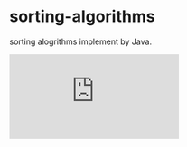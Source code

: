 # sorting-algorithms
sorting alogrithms implement by Java.

![Quick Sort](https://github.com/kan01234/sorting-algorithms/blob/master/QuickSort.md)
